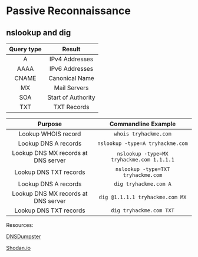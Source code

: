 # Passive Reconnaissance

## nslookup and dig

| Query type | Result |
| :----: | :----: |
| A | IPv4 Addresses |
| AAAA | IPv6 Addresses |
| CNAME | Canonical Name |
| MX | Mail Servers |
| SOA | Start of Authority |
| TXT | TXT Records |

| Purpose | Commandline Example |
| :----: | :----: |
| Lookup WHOIS record | `whois tryhackme.com` |
| Lookup DNS A records | `nslookup -type=A tryhackme.com` |
| Lookup DNS MX records at DNS server | `nslookup -type=MX tryhackme.com 1.1.1.1` |
| Lookup DNS TXT records | `nslookup -type=TXT tryhackme.com` |
| Lookup DNS A records | `dig tryhackme.com A` |
| Lookup DNS MX records at DNS server | `dig @1.1.1.1 tryhackme.com MX` |
| Lookup DNS TXT records | `dig tryhackme.com TXT` |

Resources:

[DNSDumpster](https://dnsdumpster.com/)

[Shodan.io](https://www.shodan.io/)

